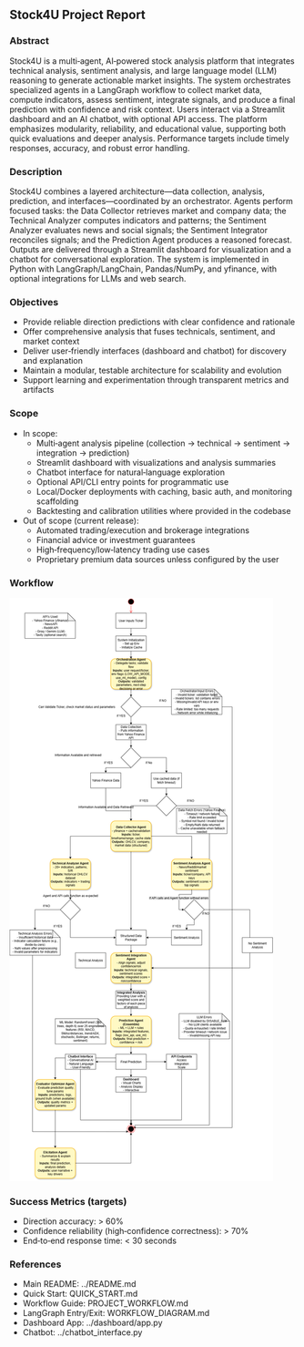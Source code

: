 ## Stock4U Project Report

### Abstract
Stock4U is a multi‑agent, AI‑powered stock analysis platform that integrates technical analysis, sentiment analysis, and large language model (LLM) reasoning to generate actionable market insights. The system orchestrates specialized agents in a LangGraph workflow to collect market data, compute indicators, assess sentiment, integrate signals, and produce a final prediction with confidence and risk context. Users interact via a Streamlit dashboard and an AI chatbot, with optional API access. The platform emphasizes modularity, reliability, and educational value, supporting both quick evaluations and deeper analysis. Performance targets include timely responses, accuracy, and robust error handling.

### Description
Stock4U combines a layered architecture—data collection, analysis, prediction, and interfaces—coordinated by an orchestrator. Agents perform focused tasks: the Data Collector retrieves market and company data; the Technical Analyzer computes indicators and patterns; the Sentiment Analyzer evaluates news and social signals; the Sentiment Integrator reconciles signals; and the Prediction Agent produces a reasoned forecast. Outputs are delivered through a Streamlit dashboard for visualization and a chatbot for conversational exploration. The system is implemented in Python with LangGraph/LangChain, Pandas/NumPy, and yfinance, with optional integrations for LLMs and web search.

### Objectives
- Provide reliable direction predictions with clear confidence and rationale
- Offer comprehensive analysis that fuses technicals, sentiment, and market context
- Deliver user‑friendly interfaces (dashboard and chatbot) for discovery and explanation
- Maintain a modular, testable architecture for scalability and evolution
- Support learning and experimentation through transparent metrics and artifacts

### Scope
- In scope:
  - Multi‑agent analysis pipeline (collection → technical → sentiment → integration → prediction)
  - Streamlit dashboard with visualizations and analysis summaries
  - Chatbot interface for natural‑language exploration
  - Optional API/CLI entry points for programmatic use
  - Local/Docker deployments with caching, basic auth, and monitoring scaffolding
  - Backtesting and calibration utilities where provided in the codebase
- Out of scope (current release):
  - Automated trading/execution and brokerage integrations
  - Financial advice or investment guarantees
  - High‑frequency/low‑latency trading use cases
  - Proprietary premium data sources unless configured by the user

### Workflow
![Stock4U Agentic Workflow](../Stock4U%20Agentic%20Workflow.drawio.png)

### Success Metrics (targets)
- Direction accuracy: > 60%
- Confidence reliability (high‑confidence correctness): > 70%
- End‑to‑end response time: < 30 seconds

### References
- Main README: ../README.md
- Quick Start: QUICK_START.md
- Workflow Guide: PROJECT_WORKFLOW.md
- LangGraph Entry/Exit: WORKFLOW_DIAGRAM.md
- Dashboard App: ../dashboard/app.py
- Chatbot: ../chatbot_interface.py


